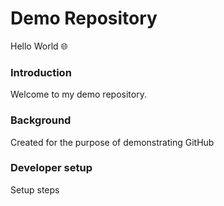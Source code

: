 # Demo Repository
Hello World 🌐

### Introduction
Welcome to my demo repository.

### Background
Created for the purpose of demonstrating GitHub

### Developer setup
Setup steps
